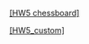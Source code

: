

[[HW5 chessboard]](https://daheekwon.github.io/Image-generation-and-manipulation/AI621_HW5_20225421.html)

[[HW5_custom]](https://daheekwon.github.io/Image-generation-and-manipulation/AI621_HW5_20225421_custom.html)

